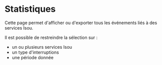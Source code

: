# <span id="statistics"></span>Statistiques

Cette page permet d'afficher ou d'exporter tous les événements liés à des services Isou.

Il est possible de restreindre la sélection sur :
- un ou plusieurs services Isou
- un type d'interruptions
- une période donnée
